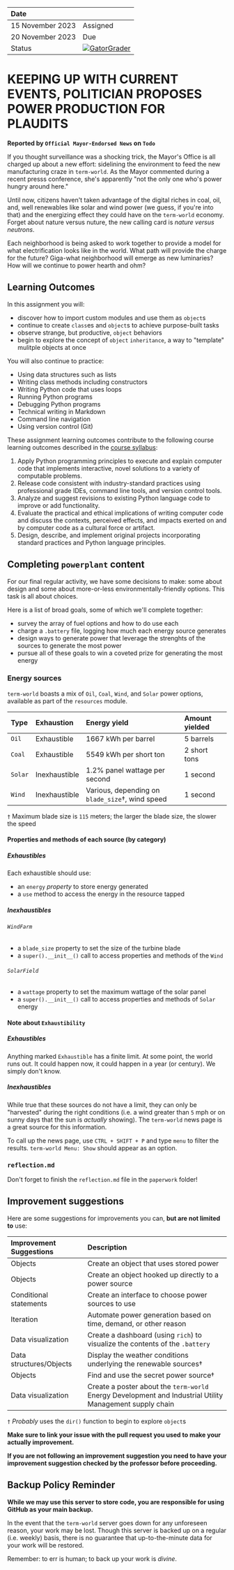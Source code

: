 | Date              |          |
|:------------------|:---------|
| 15 November 2023 | Assigned |
| 20 November 2023 | Due      |
| Status            | [![GatorGrader](../../actions/workflows/main.yml/badge.svg)](../../actions/workflows/main.yml) |

# KEEPING UP WITH CURRENT EVENTS, POLITICIAN PROPOSES POWER PRODUCTION FOR PLAUDITS

**Reported by `Official Mayor-Endorsed News` on `Todo`**

If you thought surveillance was a shocking trick, the Mayor's Office is all charged up about a new effort: sidelining the environment to feed the new manufacturing craze in `term-world`. As the Mayor commented during a recent presss conference, she's apparently "not the only one who's power hungry around here."

Until now, citizens haven't taken advantage of the digital riches in coal, oil, and, well renewables like solar and wind power (we guess, if you're into that) and the energizing effect they could have on the `term-world` economy. Forget about nature versus nuture, the new calling card is _nature versus neutrons_.

Each neighborhood is being asked to work together to provide a model for what electrification looks like in the world. What path will provide the charge for the future? Giga-what neighborhood will emerge as new luminaries? How will we continue to power hearth and ohm?

## Learning Outcomes

In this assignment you will:

* discover how to import custom modules and use them as `object`s
* continue to create `class`es and `object`s to achieve purpose-built tasks
* observe strange, but productive, `object` behaviors
* begin to explore the concept of `object` `inheritance`, a way to "template" mulitple objects at once

You will also continue to practice:

- Using data structures such as lists
- Writing class methods including constructors
- Writing Python code that uses loops
- Running Python programs
- Debugging Python programs
- Technical writing in Markdown
- Command line navigation
- Using version control (Git)

These assignment learning outcomes contribute to the following course learning outcomes described in the [course syllabus](https://github.com/cmpsc100-allegheny-college/course_information):

1. Apply Python programming principles to execute and explain computer code that implements interactive, novel solutions to a variety of computable problems.
2. Release code consistent with industry-standard practices using professional grade IDEs, command line tools, and version control tools.
3. Analyze and suggest revisions to existing Python language code to improve or add functionality.
4. Evaluate the practical and ethical implications of writing computer code and discuss the contexts, perceived effects, and impacts exerted on and by computer code as a cultural force or artifact.
5. Design, describe, and implement original projects incorporating standard practices and Python language principles.

## Completing `powerplant` content

For our final regular activity, we have some decisions to make: some about design and some about more-or-less environmentally-friendly options. This task is all about choices. 

Here is a list of broad goals, some of which we'll complete together:

* survey the array of fuel options and how to do use each
* charge a `.battery` file, logging how much each energy source generates
* design ways to generate power that leverage the strenghts of the sources to generate the most power
* pursue all of these goals to win a coveted prize for generating the most energy

### Energy sources

`term-world` boasts a mix of `Oil`, `Coal`, `Wind`, and `Solar` power options, available as part of the `resources` module.

|Type |Exhaustion |Energy yield |Amount yielded |
|:----|:----------|:------------|:--------------|
|`Oil`|Exhaustible|1667 kWh per barrel |5 barrels |
|`Coal`|Exhaustible|5549 kWh per short ton|2 short tons|
|`Solar`|Inexhaustible|1.2% panel wattage per second |1 second |
|`Wind`|Inexhaustible |Various, depending on `blade_size`†, wind speed |1 second |

`†` Maximum blade size is `115` meters; the larger the blade size, the slower the speed

#### Properties and methods of each source (by category)

##### Exhaustibles

Each exhaustible should use:

* an `energy` _property_ to store energy generated
* a `use` method to access the energy in the resource tapped

##### Inexhaustibles

###### `WindFarm`

* a `blade_size` property to set the size of the turbine blade
* a `super().__init__()` call to access properties and methods of the `Wind`

###### `SolarField`

* a `wattage` property to set the maximum wattage of the solar panel
* a `super().__init__()` call to access properties and methods of `Solar` energy

#### Note about `Exhaustibility`

##### Exhaustibles

Anything marked `Exhaustible` has a finite limit. At some point, the world runs out. It could happen now, it could happen in a year (or century). We simply don't know.

##### Inexhaustibles

While true that these sources do not have a limit, they can only be "harvested" during the right conditions (i.e. a wind greater than `5` mph or on sunny days that the sun is _actually_ showing). The `term-world` news page is a great source for this information. 

To call up the news page, use `CTRL + SHIFT + P` and type `menu` to filter the results. `term-world Menu: Show` should appear as an option.

### `reflection.md`

Don't forget to finish the `reflection.md` file in the `paperwork` folder!

## Improvement suggestions

Here are some suggestions for improvements you can, **but are not limited to** use:

|Improvement Suggestions |Description        |
|:-----------------------|:------------------|
|Objects            |Create an object that uses stored power |
|Objects            |Create an object hooked up directly to a power source |
|Conditional statements |Create an interface to choose power sources to use |
|Iteration          |Automate power generation based on time, demand, or other reason |
|Data visualization           |Create a dashboard (using `rich`) to visualize the contents of the `.battery`|
|Data structures/Objects    |Display the weather conditions underlying the renewable sources†|
|Objects            |Find and use the secret power source† |
|Data visualization |Create a poster about the `term-world` Energy Development and Industrial Utility Management supply chain |

`†` _Probably_ uses the `dir()` function to begin to explore `object`s

**Make sure to link your issue with the pull request you used to make your actually improvement.**

**If you are not following an improvement suggestion you need to have your improvement suggestion checked by the professor before proceeding.**

## Backup Policy Reminder

**While we may use this server to store code, you are responsible for using GitHub as your main backup.**

In the event that the `term-world` server goes down for any unforeseen reason, your work may be lost. Though this server is backed up on a regular (i.e. weekly) basis, there is no guarantee that up-to-the-minute data for your work will be restored.

Remember: to err is human; to back up your work is *divine*.